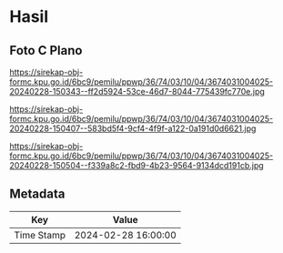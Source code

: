 # Hasil

## Foto C Plano

https://sirekap-obj-formc.kpu.go.id/6bc9/pemilu/ppwp/36/74/03/10/04/3674031004025-20240228-150343--ff2d5924-53ce-46d7-8044-775439fc770e.jpg

https://sirekap-obj-formc.kpu.go.id/6bc9/pemilu/ppwp/36/74/03/10/04/3674031004025-20240228-150407--583bd5f4-9cf4-4f9f-a122-0a191d0d6621.jpg

https://sirekap-obj-formc.kpu.go.id/6bc9/pemilu/ppwp/36/74/03/10/04/3674031004025-20240228-150504--f339a8c2-fbd9-4b23-9564-9134dcd191cb.jpg


## Metadata

| Key        | Value               |
| ---------- | ------------------- |
| Time Stamp | 2024-02-28 16:00:00 |



